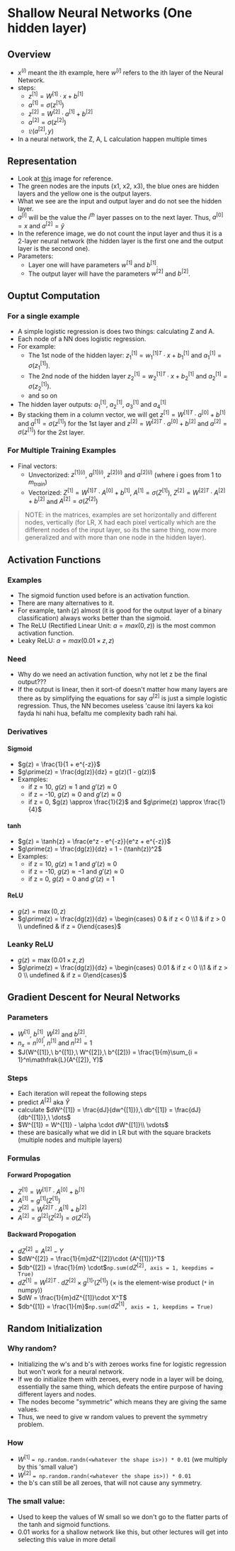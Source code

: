 # Shallow Neural Networks (One hidden layer)
## Overview
- $x^{(i)}$ meant the ith example, here $w^{[i]}$ refers to the ith layer of the Neural Network.
- steps:
    - $z^{[1]} = W^{[1]} \cdot x + b^{[1]}$
    - $a^{[1]} = \sigma(z^{[1]})$
    - $z^{[2]} = W^{[2]} \cdot a^{[1]} + b^{[2]}$
    - $a^{[2]} = \sigma(z^{[2]})$
    - $\mathfrak{L}(a^{[2]}, y)$
- In a neural network, the Z, A, L calculation happen multiple times
## Representation
- Look at [this](https://upload.wikimedia.org/wikipedia/commons/thumb/3/3d/Neural_network.svg/600px-Neural_network.svg.png) image for reference.
- The green nodes are the inputs (x1, x2, x3), the blue ones are hidden layers and the yellow one is the output layers.
- What we see are the input and output layer and do not see the hidden layer.
- $a^{[i]}$ will be the value the $i^{th}$ layer passes on to the next layer. Thus, $a^{[0]} = x$ and $a^{[2]} = \hat{y}$
- In the reference image, we do not count the input layer and thus it is a 2-layer neural network (the hidden layer is the first one and the output layer is the second one).
- Parameters:
    - Layer one will have parameters $w^{[1]}$ and $b^{[1]}$.
    - The output layer will have the parameters $w^{[2]}$ and $b^{[2]}$.
## Ouptut Computation
### For a single example
- A simple logistic regression is does two things: calculating Z and A.
- Each node of a NN does logistic regression.
- For example:
    - The 1st node of the hidden layer: $z^{[1]}_1 = {w^{[1]}_1}^{T} \cdot x + b^{[1]}_1$ and $a^{[1]}_1 = \sigma(z^{[1]}_1)$.
    - The 2nd node of the hidden layer $z^{[1]}_2 = {w^{[1]}_2}^{T} \cdot x + b^{[1]}_2$ and $a^{[1]}_2 = \sigma(z^{[1]}_2)$.
    - and so on
- The hidden layer outputs: $a^{[1]}_1$, $a^{[1]}_2$, $a^{[1]}_3$ and $a^{[1]}_4$
- By stacking them in a column vector, we will get $z^{[1]} = {W^{[1]}}^T \cdot a^{[0]} + b^{[1]}$ and $a^{[1]} = \sigma(z^{[1]})$ for the 1st layer and $z^{[2]} = {W^{[2]}}^T \cdot a^{[0]} + b^{[2]}$ and $a^{[2]} = \sigma(z^{[1]})$ for the 2st layer.
### For Multiple Training Examples
- Final vectors:
    - Unvectorized: $z^{[1](i)}$, $a^{[1](i)}$, $z^{[2](i)}$ and $a^{[2](i)}$ (where i goes from $1$ to $m_{train}$)
    - Vectorized: $Z^{[1]} = {W^{[1]}}^T \cdot A^{[0]} + b^{[1]}$, $A^{[1]} = \sigma(Z^{[1]})$, $Z^{[2]} = {W^{[2]}}^T \cdot A^{[2]} + b^{[2]}$ and $A^{[2]} = \sigma(Z^{[2]})$
> NOTE: in the matrices, examples are set horizontally and different nodes, vertically (for LR, X had each pixel vertically which are the different nodes of the input layer, so its the same thing, now more generalized and with more than one node in the hidden layer).
##  Activation Functions
### Examples
- The sigmoid function used before is an activation function.
- There are many alternatives to it.
- For example, $\tanh(z)$ almost (it is good for the output layer of a binary classification) always works better than the sigmoid.
- The ReLU (Rectified Linear Unit: $a = max(0, z))$ is the most common activation function.
- Leaky ReLU: $a = max(0.01 \times z, z)$
### Need
- Why do we need an activation function, why not let z be the final output???
- If the output is linear, then it sort-of doesn't matter how many layers are there as by simplifying the equations for say $a^{[2]}$ is just a simple logistic regression. Thus, the NN becomes useless 'cause itni layers ka koi fayda hi nahi hua, befaltu me complexity badh rahi hai.
### Derivatives
#### Sigmoid
- $g(z) = \frac{1}{1 + e^{-z}}$
- $g\prime(z) = \frac{dg(z)}{dz} = g(z)(1 - g(z))$
- Examples:
    - if z = 10, $g(z) \approx 1$ and $g\prime(z) \approx 0$
    - if z = -10, $g(z) \approx 0$ and $g\prime(z) \approx 0$
    - if z = 0, $g(z) \approx \frac{1}{2}$ and $g\prime(z) \approx \frac{1}{4}$
#### $\tanh$
- $g(z) = \tanh{z} = \frac{e^z - e^{-z}}{e^z + e^{-z}}$
- $g\prime(z) = \frac{dg(z)}{dz} = 1 - (\tanh(z))^2$
- Examples:
    - if z = 10, $g(z) \approx 1$ and $g\prime(z) \approx 0$
    - if z = -10, $g(z) \approx -1$ and $g\prime(z) \approx 0$
    - if z = 0, $g(z) = 0$ and $g\prime(z) = 1$
#### ReLU
- $g(z) = \max(0, z)$
- $g\prime(z) = \frac{dg(z)}{dz} = \begin{cases} 0 & if z < 0 \\1 & if z > 0 \\ undefined & if z = 0\end{cases}$
### Leanky ReLU
- $g(z) = \max(0.01 \times z, z)$
- $g\prime(z) = \frac{dg(z)}{dz} = \begin{cases} 0.01 & if z < 0 \\1 & if z > 0 \\ undefined & if z = 0\end{cases}$
## Gradient Descent for Neural Networks
### Parameters
- $W^{[1]}$, $b^{[1]}$, $W^{[2]}$ and $b^{[2]}$.
- $n_x = n^{[0]}$, $n^{[1]}$ and $n^{[2]} = 1$
- $J(W^{[1]},\ b^{[1]},\ W^{[2]},\ b^{[2]}) = \frac{1}{m}\sum_{i = 1}^n\mathfrak{L}(A^{[2]}, Y)$
### Steps
- Each iteration will repeat the following steps
- predict $A^{[2]}$ aka $\hat{Y}$
- calculate $dW^{[1]} = \frac{dJ}{dw^{[1]}},\ db^{[1]} = \frac{dJ}{db^{[1]}},\ \dots$
- $W^{[1]} = W^{[1]} - \alpha \cdot dW^{[1]}\\ \vdots$
- these are basically what we did in LR but with the square brackets (multiple nodes and multiple layers)
### Formulas
#### Forward Propogation
- $Z^{[1]} = {W^{[1]}}^T \cdot A^{[0]} + b^{[1]}$
- $A^{[1]} = g^{[1]}(Z^{[1]})$
- $Z^{[2]} = {W^{[2]}}^T \cdot A^{[1]} + b^{[2]}$
- $A^{[2]} = g^{[2]}(Z^{[2]}) = \sigma(Z^{[2]})$
#### Backward Propogation
- $dZ^{[2]} = A^{[2]} - Y$
- $dW^{[2]} = \frac{1}{m}dZ^{[2]}\cdot {A^{[1]}}^T$
- $db^{[2]} = \frac{1}{m} \cdot$`np.sum(`$dZ^{[2]}$`, axis = 1, keepdims = True)`
- $dZ^{[1]} = {W^{[2]}}^T\cdot dZ^{[2]} \times g^{[1]}\prime(Z^{[1]})$ ($\times$ is the element-wise product (`*` in numpy))
- $dW = \frac{1}{m}dZ^{[1]}\cdot X^T$
- $db^{[1]} = \frac{1}{m}$`np.sum(`$dZ^{[1]}$`, axis = 1, keepdims = True)`
## Random Initialization
### Why random?
- Initializing the w's and b's with zeroes works fine for logistic regression but won't work for a neural network.
- If we do initialize them with zeroes, every node in a layer will be doing, essentially the same thing, which defeats the entire purpose of having different layers and nodes.
- The nodes become "symmetric" which means they are giving the same values.
- Thus, we need to give w random values to prevent the symmetry problem.
### How
- $W^{[1]}$ `= np.random.randn(<whatever the shape is>)) * 0.01` (we multiply by this 'small value')
- $W^{[2]}$ `= np.random.randn(<whatever the shape is>)) * 0.01`
- the b's can still be all zeroes, that will not cause any symmetry.
### The small value:
- Used to keep the values of W small so we don't go to the flatter parts of the tanh and sigmoid functions.
- 0.01 works for a shallow network like this, but other lectures will get into selecting this value in more detail